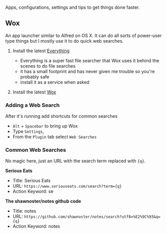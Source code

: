 Apps, configurations, settings and tips to get things done faster.

## Wox

An app launcher similar to Alfred on OS X. It can do all sorts of power-user type things but I mostly use it to do quick web searches.

1. Install the latest [Everything](https://www.voidtools.com/)
   - Everything is a super fast file searcher that Wox uses it behind the scenes to do file searches
   - it has a small footprint and has never given me trouble so you're probably safe
   - install it as a service when asked

1. Install the latest [Wox](http://www.wox.one/)

### Adding a Web Search

After it's running add shortcuts for common searches
- `Alt` + `Spacebar` to bring up Wox
- Type `Settings`, <enter>
- From the `Plugin` tab select `Web Searches`

### Common Web Searches

No magic here, just an URL with the search term replaced with `{q}`.

**Serious Eats**
- Title: Serious Eats
- URL: `https://www.seriouseats.com/search?term={q}`
- Action Keyword: se

**The shawnoster/notes github code**
- Title: notes
- URL: `https://github.com/shawnoster/notes/search?utf8=%E2%9C%93&q={q}`
- Action Keyword: notes

